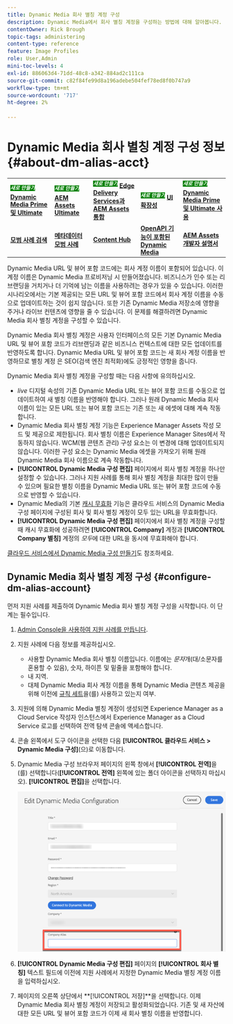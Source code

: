 ```yaml
---
title: Dynamic Media 회사 별칭 계정 구성
description: Dynamic Media에서 회사 별칭 계정을 구성하는 방법에 대해 알아봅니다.
contentOwner: Rick Brough
topic-tags: administering
content-type: reference
feature: Image Profiles
role: User,Admin
mini-toc-levels: 4
exl-id: 886063d4-71dd-48c8-a342-884ad2c111ca
source-git-commit: c82f84fe99d8a196adebe504fef78ed8f0b747a9
workflow-type: tm+mt
source-wordcount: '717'
ht-degree: 2%

---
```


# Dynamic Media 회사 별칭 계정 구성 정보 {#about-dm-alias-acct}

<table>
    <tr>
        <td>
            <sup style= "background-color:#008000; color:#FFFFFF; font-weight:bold"><i>새로 만들기</i></sup> <a href="/help/assets/dynamic-media/dm-prime-ultimate.md"><b>Dynamic Media Prime 및 Ultimate</b></a>
        </td>
        <td>
            <sup style= "background-color:#008000; color:#FFFFFF; font-weight:bold"><i>새로 만들기</i></sup> <a href="/help/assets/assets-ultimate-overview.md"><b>AEM Assets Ultimate</b></a>
        </td>
        <td>
            <sup style= "background-color:#008000; color:#FFFFFF; font-weight:bold"><i>새로 만들기</i></sup> <a href="/help/assets/integrate-aem-assets-edge-delivery-services.md"><b>Edge Delivery Services과 AEM Assets 통합</b></a>
        </td>
        <td>
            <sup style= "background-color:#008000; color:#FFFFFF; font-weight:bold"><i>새로 만들기</i></sup> <a href="/help/assets/aem-assets-view-ui-extensibility.md"><b>UI 확장성</b></a>
        </td>
          <td>
            <sup style= "background-color:#008000; color:#FFFFFF; font-weight:bold"><i>새로 만들기</i></sup> <a href="/help/assets/dynamic-media/enable-dynamic-media-prime-and-ultimate.md"><b>Dynamic Media Prime 및 Ultimate 사용</b></a>
        </td>
    </tr>
    <tr>
        <td>
            <a href="/help/assets/search-best-practices.md"><b>모범 사례 검색</b></a>
        </td>
        <td>
            <a href="/help/assets/metadata-best-practices.md"><b>메타데이터 모범 사례</b></a>
        </td>
        <td>
            <a href="/help/assets/product-overview.md"><b>Content Hub</b></a>
        </td>
        <td>
            <a href="/help/assets/dynamic-media-open-apis-overview.md"><b>OpenAPI 기능이 포함된 Dynamic Media</b></a>
        </td>
        <td>
            <a href="https://developer.adobe.com/experience-cloud/experience-manager-apis/"><b>AEM Assets 개발자 설명서</b></a>
        </td>
    </tr>
</table>

<!-- hide: yes
hidefromtoc: yes -->

<!-- >[!NOTE]
>
>This feature to create a Dynamic Media company alias account is in the Prerelease Channel for January 2022. See [Prerelease Channel documentation](https://experienceleague.adobe.com/docs/experience-manager-cloud-service/content/release-notes/prerelease.html?lang=en#enable-prerelease) for information on how to enable the feature for your environment. The feature is generally available in the February 2022 release. -->

Dynamic Media URL 및 뷰어 포함 코드에는 회사 계정 이름이 포함되어 있습니다. 이 계정 이름은 Dynamic Media 프로비저닝 시 만들어졌습니다. 비즈니스가 인수 또는 리브랜딩을 거치거나 더 기억에 남는 이름을 사용하려는 경우가 있을 수 있습니다. 이러한 시나리오에서는 기본 제공되는 모든 URL 및 뷰어 포함 코드에서 회사 계정 이름을 수동으로 업데이트하는 것이 쉽지 않습니다. 또한 기존 Dynamic Media 저장소에 영향을 주거나 라이브 컨텐츠에 영향을 줄 수 있습니다. 이 문제를 해결하려면 Dynamic Media 회사 별칭 계정을 구성할 수 있습니다.

Dynamic Media 회사 별칭 계정은 사용자 인터페이스의 모든 기본 Dynamic Media URL 및 뷰어 포함 코드가 리브랜딩과 같은 비즈니스 컨텍스트에 대한 모든 업데이트를 반영하도록 합니다. Dynamic Media URL 및 뷰어 포함 코드는 새 회사 계정 이름을 반영하므로 별칭 계정 은 SEO(검색 엔진 최적화)에도 긍정적인 영향을 줍니다.

Dynamic Media 회사 별칭 계정을 구성할 때는 다음 사항에 유의하십시오.

* *live* 디지털 속성의 기존 Dynamic Media URL 또는 뷰어 포함 코드를 수동으로 업데이트하여 새 별칭 이름을 반영해야 합니다. 그러나 원래 Dynamic Media 회사 이름이 있는 모든 URL 또는 뷰어 포함 코드는 기존 또는 새 에셋에 대해 계속 작동합니다.
* Dynamic Media 회사 별칭 계정 기능은 Experience Manager Assets 작성 모드 및 제공으로 제한됩니다. 회사 별칭 이름은 Experience Manager Sites에서 작동하지 않습니다. WCM(웹 콘텐츠 관리) 구성 요소는 이 변경에 대해 업데이트되지 않습니다. 이러한 구성 요소는 Dynamic Media 에셋을 가져오기 위해 원래 Dynamic Media 회사 이름으로 계속 작동합니다.
* **[!UICONTROL Dynamic Media 구성 편집]** 페이지에서 회사 별칭 계정을 하나만 설정할 수 있습니다. 그러나 지원 사례를 통해 회사 별칭 계정을 최대한 많이 만들 수 있으며 필요한 별칭 이름을 Dynamic Media URL 또는 뷰어 포함 코드에 수동으로 반영할 수 있습니다.
* Dynamic Media의 기본 [캐시 무효화](/help/assets/dynamic-media/invalidate-cdn-cache-dynamic-media.md) 기능은 클라우드 서비스의 Dynamic Media 구성 페이지에 구성된 회사 및 회사 별칭 계정이 모두 있는 URL을 무효화합니다.
* **[!UICONTROL Dynamic Media 구성 편집]** 페이지에서 회사 별칭 계정을 구성할 때 캐시 무효화에 성공하려면 **[!UICONTROL Company]** 계정과 **[!UICONTROL Company 별칭]** 계정의 *모두*&#x200B;에 대한 URL을 동시에 무효화해야 합니다.

[클라우드 서비스에서 Dynamic Media 구성 만들기](/help/assets/dynamic-media/config-dm.md#configuring-dynamic-media-cloud-services)도 참조하세요.

## Dynamic Media 회사 별칭 계정 구성 {#configure-dm-alias-account}

먼저 지원 사례를 제출하여 Dynamic Media 회사 별칭 계정 구성을 시작합니다. 이 단계는 필수입니다.

1. [Admin Console을 사용하여 지원 사례를 만듭니다](https://helpx.adobe.com/kr/enterprise/using/support-for-experience-cloud.html).
1. 지원 사례에 다음 정보를 제공하십시오.

   * 사용할 Dynamic Media 회사 별칭 이름입니다. 이름에는 *문자*&#x200B;개(대/소문자를 혼용할 수 있음), 숫자, 하이픈 및 밑줄을 포함해야 합니다.
   * 내 지역.
   * 대체 Dynamic Media 회사 계정 이름을 통해 Dynamic Media 콘텐츠 제공을 위해 이전에 [규칙 세트](/help/assets/dynamic-media/using-rulesets-to-transform-urls.md)을(를) 사용하고 있는지 여부.

1. 지원에 의해 Dynamic Media 별칭 계정이 생성되면 Experience Manager as a Cloud Service 작성자 인스턴스에서 Experience Manager as a Cloud Service 로고를 선택하여 전역 탐색 콘솔에 액세스합니다.
1. 콘솔 왼쪽에서 도구 아이콘을 선택한 다음 **[!UICONTROL 클라우드 서비스 > Dynamic Media 구성]**(으)로 이동합니다.
1. Dynamic Media 구성 브라우저 페이지의 왼쪽 창에서 **[!UICONTROL 전역]**&#x200B;을(를) 선택합니다(**[!UICONTROL 전역]** 왼쪽에 있는 폴더 아이콘을 선택하지 마십시오). **[!UICONTROL 편집]**&#x200B;을 선택합니다.

   ![Dynamic Media 회사 별칭 텍스트 필드](/help/assets/assets-dm/dm-company-alias.png)

1. **[!UICONTROL Dynamic Media 구성 편집]** 페이지의 **[!UICONTROL 회사 별칭]** 텍스트 필드에 이전에 지원 사례에서 지정한 Dynamic Media 별칭 계정 이름을 입력하십시오.
1. 페이지의 오른쪽 상단에서 **[!UICONTROL 저장]**을 선택합니다.
이제 Dynamic Media 회사 별칭 계정이 저장되고 활성화되었습니다. 기존 및 새 자산에 대한 모든 URL 및 뷰어 포함 코드가 이제 새 회사 별칭 이름을 반영합니다.